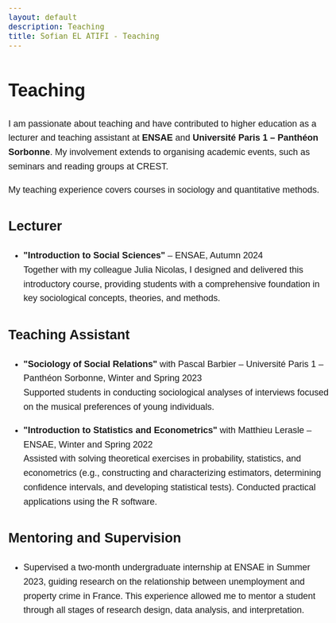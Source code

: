 ```yaml
---
layout: default
description: Teaching
title: Sofian EL ATIFI - Teaching
---
```


<style>
  body {
    line-height: 1.6;
    font-size: 18px; /* Or use `em` units for scalability */
    font-family: sans-serif;
  }

  .content {
    max-width: 60ch; /* 'ch' units relate to the width of the '0' character */
    margin: auto; /* Centers the content */
    padding: 20px;
    text-align: justify; /* Justifies text */
  }
</style>

# Teaching

I am passionate about teaching and have contributed to higher education as a lecturer and teaching assistant at **ENSAE** and **Université Paris 1 – Panthéon Sorbonne**. My involvement extends to organising academic events, such as seminars and reading groups at CREST.

My teaching experience covers courses in sociology and quantitative methods.

## Lecturer
- **"Introduction to Social Sciences"** – ENSAE, Autumn 2024  
  Together with my colleague Julia Nicolas, I designed and delivered this introductory course, providing students with a comprehensive foundation in key sociological concepts, theories, and methods.

## Teaching Assistant
- **"Sociology of Social Relations"** with Pascal Barbier – Université Paris 1 – Panthéon Sorbonne, Winter and Spring 2023  
  Supported students in conducting sociological analyses of interviews focused on the musical preferences of young individuals.

- **"Introduction to Statistics and Econometrics"** with Matthieu Lerasle – ENSAE, Winter and Spring 2022  
  Assisted with solving theoretical exercises in probability, statistics, and econometrics (e.g., constructing and characterizing estimators, determining confidence intervals, and developing statistical tests). Conducted practical applications using the R software.

## Mentoring and Supervision
- Supervised a two-month undergraduate internship at ENSAE in Summer 2023, guiding research on the relationship between unemployment and property crime in France. This experience allowed me to mentor a student through all stages of research design, data analysis, and interpretation.
